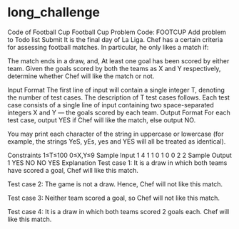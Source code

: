 # long_challenge
Code of Football Cup
Football Cup Problem Code: FOOTCUP
Add problem to Todo list
Submit
It is the final day of La Liga. Chef has a certain criteria for assessing football matches.
In particular, he only likes a match if:

The match ends in a draw, and,
At least one goal has been scored by either team.
Given the goals scored by both the teams as X and Y respectively, determine whether Chef will like the match or not.

Input Format
The first line of input will contain a single integer T, denoting the number of test cases. The description of T test cases follows.
Each test case consists of a single line of input containing two space-separated integers X and Y — the goals scored by each team.
Output Format
For each test case, output YES if Chef will like the match, else output NO.

You may print each character of the string in uppercase or lowercase (for example, the strings YeS, yEs, yes and YES will all be treated as identical).

Constraints
1≤T≤100
0≤X,Y≤9
Sample Input 1 
4
1 1
0 1
0 0
2 2
Sample Output 1 
YES
NO
NO
YES
Explanation
Test case 1: It is a draw in which both teams have scored a goal, Chef will like this match.

Test case 2: The game is not a draw. Hence, Chef will not like this match.

Test case 3: Neither team scored a goal, so Chef will not like this match.

Test case 4: It is a draw in which both teams scored 2 goals each. Chef will like this match.
